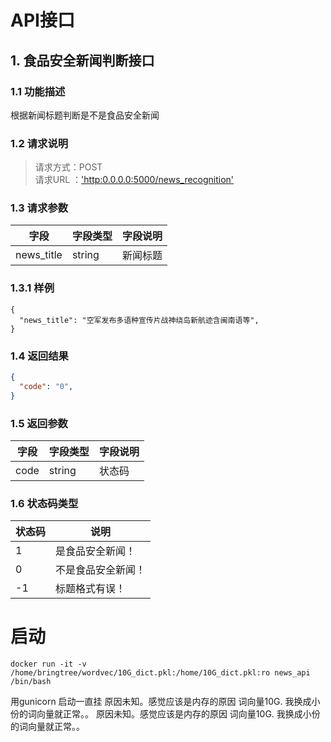 # API接口

## 1. 食品安全新闻判断接口
### 1.1 功能描述
根据新闻标题判断是不是食品安全新闻
### 1.2 请求说明
> 请求方式：POST<br>
请求URL ：['http:0.0.0.0:5000/news_recognition'](#)

### 1.3 请求参数
字段       |字段类型       |字段说明
------------|-----------|-----------
news_title       |string        |新闻标题

### 1.3.1 样例
```
{
  "news_title": "空军发布多语种宣传片战神绕岛新航迹含闽南语等",
}
```
### 1.4 返回结果
```json  
{
  "code": "0",
}
``` 
### 1.5 返回参数
字段       |字段类型       |字段说明
------------|-----------|-----------
code       |string        |状态码

### 1.6 状态码类型
状态码       |说明
------------|-----------
1       |是食品安全新闻！
0       |不是食品安全新闻！
-1       |标题格式有误！


# 启动
``` 
docker run -it -v /home/bringtree/wordvec/10G_dict.pkl:/home/10G_dict.pkl:ro news_api /bin/bash
``` 
用gunicorn 启动一直挂 原因未知。感觉应该是内存的原因 词向量10G. 我换成小份的词向量就正常。。 原因未知。感觉应该是内存的原因 词向量10G. 我换成小份的词向量就正常。。